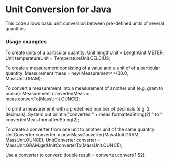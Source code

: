 # Unit Conversion for Java

This code allows basic unit conversion between pre-defined units of several quantities

### Usage examples

To create units of a particular quantity:
Unit<Length> lengthUnit = LengthUnit.METER;
Unit<Temperature> temperatureUnit = TemperatureUnit.CELCIUS;

To create a measurement consisting of a value and a unit of of a particular quantity:
Measurement<Mass> meas = new Measurement<>(30.0, MassUnit.GRAM);

To convert a measurement into a measurement of another unit (e.g. gram to ounce):
Measurement<Mass> convertedMeas = meas.convertTo(MassUnit.OUNCE);

To print a measurement with a predefined number of decimals (e.g. 2 decimals):
System.out.println("converted " + meas.formattedString(2) " to " convertedMeas.formattedString(2);

To create a converter from one unit to another unit of the same quantity:
UnitConverter<Mass> converter = new MassConverter(MassUnit.GRAM, MassUnit.OUNCE);
UnitConverter<Mass> converter = MassUnit.GRAM.getUnitConverterTo(MassUnit.OUNCE);

Use a converter to convert:
double result = converter.convert(1.52);

